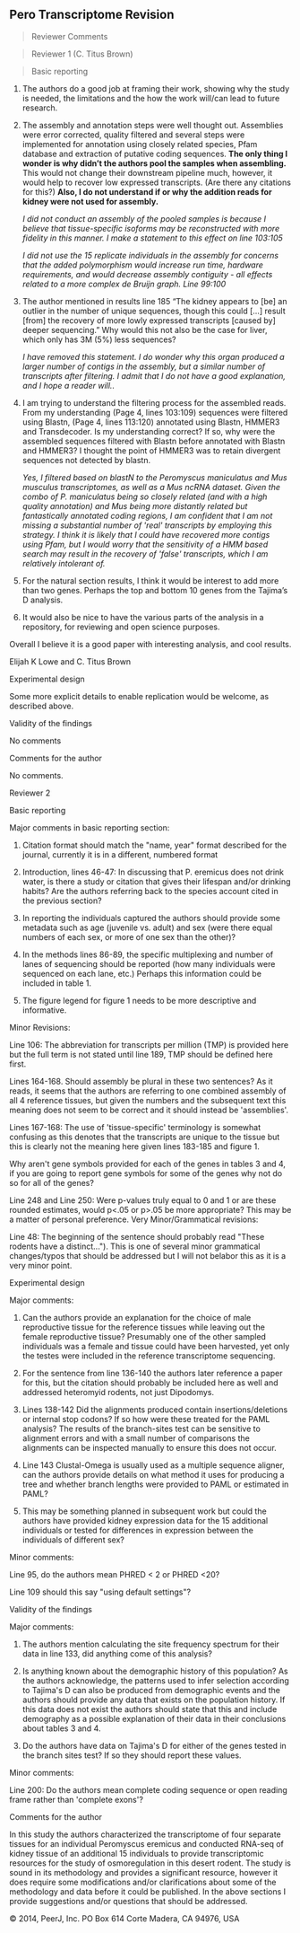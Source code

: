 Pero Transcriptome Revision
--

>Reviewer Comments

>Reviewer 1 (C. Titus Brown)

>Basic reporting


1. The authors do a good job at framing their work, showing why the study is needed, the limitations and the how the work will/can lead to future research.


2. The assembly and annotation steps were well thought out. Assemblies were error corrected, quality filtered and several steps were implemented for annotation using closely related species, Pfam database and extraction of putative coding sequences. **The only thing I wonder is why didn’t the authors pool the samples when assembling.** This would not change their downstream pipeline much, however, it would help to recover low expressed transcripts. (Are there any citations for this?) **Also, I do not understand if or why the addition reads for kidney were not used for assembly.**

	*I did not conduct an assembly of the pooled samples is because I believe that tissue-specific isoforms may be reconstructed with more fidelity in this manner. I make a statement to this effect on line 103:105*

	*I did not use the 15 replicate individuals in the assembly for concerns that the added polymorphism would increase run time, hardware requirements, and would decrease assembly contiguity - all effects related to a more complex de Bruijn graph. Line 99:100*

3. The author mentioned in results line 185 “The kidney appears to [be] an outlier in the number of unique sequences, though this could […] result [from] the recovery of more lowly expressed transcripts [caused by] deeper sequencing.” Why would this not also be the case for liver, which only has 3M (5%) less sequences?

	*I have removed this statement. I do wonder why this organ produced a larger number of contigs in the assembly, but a similar number of transcripts after filtering. I admit that I do not have a good explanation, and I hope a reader will..*

4. I am trying to understand the filtering process for the assembled reads. From my understanding (Page 4, lines 103:109) sequences were filtered using Blastn, (Page 4, lines 113:120) annotated using Blastn, HMMER3 and Transdecoder. Is my understanding correct? If so, why were the assembled sequences filtered with Blastn before annotated with Blastn and HMMER3? I thought the point of HMMER3 was to retain divergent sequences not detected by blastn.

	*Yes, I filtered based on blastN to the Peromyscus maniculatus and Mus musculus transcriptomes, as well as a Mus ncRNA dataset. Given the combo of P. maniculatus being so closely related (and with a high quality annotation) and Mus being more distantly related but fantastically annotated coding regions, I am confident that I am not missing a substantial number of 'real' transcripts by employing this strategy. I think it is likely that I could have recovered more contigs using Pfam, but I would worry that the sensitivity of a HMM based search may result in the recovery of 'false' transcripts, which I am relatively intolerant of.*

5. For the natural section results, I think it would be interest to add more than two genes. Perhaps the top and bottom 10 genes from the Tajima’s D analysis.
6. It would also be nice to have the various parts of the analysis in a repository, for reviewing and open science purposes.

Overall I believe it is a good paper with interesting analysis, and cool results.


Elijah K Lowe and C. Titus Brown

Experimental design

Some more explicit details to enable replication would be welcome, as described above.

Validity of the findings

No comments

Comments for the author

No comments.

Reviewer 2

Basic reporting

Major comments in basic reporting section:

1. Citation format should match the "name, year" format described for the journal, currently it is in a different, numbered format

2. Introduction, lines 46-47: In discussing that P. eremicus does not drink water, is there a study or citation that gives their lifespan and/or drinking habits? Are the authors referring back to the species account cited in the previous section?

3. In reporting the individuals captured the authors should provide some metadata such as age (juvenile vs. adult) and sex (were there equal numbers of each sex, or more of one sex than the other)?

4. In the methods lines 86-89, the specific multiplexing and number of lanes of sequencing should be reported (how many individuals were sequenced on each lane, etc.) Perhaps this information could be included in table 1.

5. The figure legend for figure 1 needs to be more descriptive and informative.

Minor Revisions:

Line 106: The abbreviation for transcripts per million (TMP) is provided here but the full term is not stated until line 189, TMP should be defined here first.

Lines 164-168. Should assembly be plural in these two sentences? As it reads, it seems that the authors are referring to one combined assembly of all 4 reference tissues, but given the numbers and the subsequent text this meaning does not seem to be correct and it should instead be 'assemblies'.

Lines 167-168: The use of 'tissue-specific' terminology is somewhat confusing as this denotes that the transcripts are unique to the tissue but this is clearly not the meaning here given lines 183-185 and figure 1.

Why aren't gene symbols provided for each of the genes in tables 3 and 4, if you are going to report gene symbols for some of the genes why not do so for all of the genes?

Line 248 and Line 250: Were p-values truly equal to 0 and 1 or are these rounded estimates, would p<.05 or p>.05 be more appropriate? This may be a matter of personal preference.
Very Minor/Grammatical revisions:

Line 48: The beginning of the sentence should probably read "These rodents have a distinct..."). This is one of several minor grammatical changes/typos that should be addressed but I will not belabor this as it is a very minor point.

Experimental design

Major comments:

1. Can the authors provide an explanation for the choice of male reproductive tissue for the reference tissues while leaving out the female reproductive tissue? Presumably one of the other sampled individuals was a female and tissue could have been harvested, yet only the testes were included in the reference transcriptome sequencing.

2. For the sentence from line 136-140 the authors later reference a paper for this, but the citation should probably be included here as well and addressed heteromyid rodents, not just Dipodomys.

3. Lines 138-142 Did the alignments produced contain insertions/deletions or internal stop codons? If so how were these treated for the PAML analysis? The results of the branch-sites test can be sensitive to alignment errors and with a small number of comparisons the alignments can be inspected manually to ensure this does not occur.

4. Line 143 Clustal-Omega is usually used as a multiple sequence aligner, can the authors provide details on what method it uses for producing a tree and whether branch lengths were provided to PAML or estimated in PAML?

5. This may be something planned in subsequent work but could the authors have provided kidney expression data for the 15 additional individuals or tested for differences in expression between the individuals of different sex?

Minor comments:

Line 95, do the authors mean PHRED < 2 or PHRED <20?

Line 109 should this say "using default settings"?

Validity of the findings

Major comments:

1. The authors mention calculating the site frequency spectrum for their data in line 133, did anything come of this analysis?

2. Is anything known about the demographic history of this population? As the authors acknowledge, the patterns used to infer selection according to Tajima's D can also be produced from demographic events and the authors should provide any data that exists on the population history. If this data does not exist the authors should state that this and include demography as a possible explanation of their data in their conclusions about tables 3 and 4.

3. Do the authors have data on Tajima's D for either of the genes tested in the branch sites test? If so they should report these values.

Minor comments:

Line 200: Do the authors mean complete coding sequence or open reading frame rather than 'complete exons'?

Comments for the author

In this study the authors characterized the transcriptome of four separate tissues for an individual Peromyscus eremicus and conducted RNA-seq of kidney tissue of an additional 15 individuals to provide transcriptomic resources for the study of osmoregulation in this desert rodent. The study is sound in its methodology and provides a significant resource, however it does require some modifications and/or clarifications about some of the methodology and data before it could be published. In the above sections I provide suggestions and/or questions that should be addressed.

© 2014, PeerJ, Inc. PO Box 614 Corte Madera, CA 94976, USA